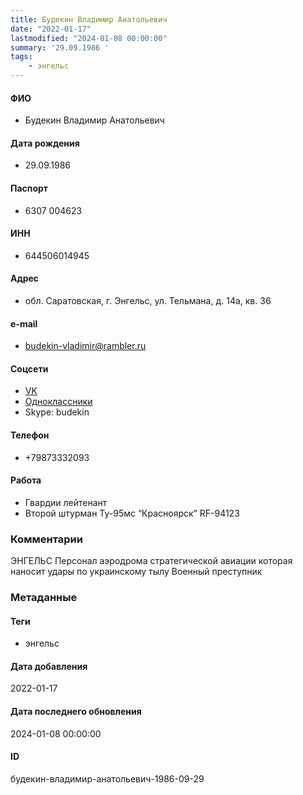 ```yaml
---
title: Будекин Владимир Анатольевич
date: "2022-01-17"
lastmodified: "2024-01-08 00:00:00"
summary: '29.09.1986 '
tags: 
    - энгельс
---
```

<!--# pp1-->
<!--## Фигурант-->
<!--### Личные данные-->
#### ФИО
- Будекин Владимир Анатольевич
#### Дата рождения
- 29.09.1986
#### Паспорт
- 6307 004623
#### ИНН
- 644506014945
#### Адрес
- обл. Саратовская, г. Энгельс, ул. Тельмана, д. 14а, кв. 36
#### e-mail
- budekin-vladimir@rambler.ru
#### Соцсети
- [VK](https://vk.com/id18219932)
- [Одноклассники](http://ok.ru/profile/248042111081)
- Skype: budekin
#### Телефон
- +79873332093
#### Работа
- Гвардии лейтенант
- Второй штурман Ту-95мс “Красноярск” RF-94123
### Комментарии
ЭНГЕЛЬС
Персонал аэродрома стратегической авиации которая наносит удары по украинскому тылу
Военный преступник
### Метаданные
#### Теги
- энгельс
#### Дата добавления
2022-01-17
#### Дата последнего обновления
2024-01-08 00:00:00
#### ID
будекин-владимир-анатольевич-1986-09-29
<!--## END;-->
